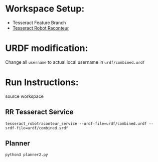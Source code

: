 # Workspace Setup:
* Tesseract Feature Branch
* [Tesseract Robot Raconteur](https://github.com/johnwason/tesseract_robotraconteur)

# URDF modification:
Change all `username` to actual local username in `urdf/combined.urdf`

# Run Instructions:
source workspace
## RR Tesseract Service
`tesseract_robotraconteur_service --urdf-file=urdf/combined.urdf --srdf-file=urdf/combined.srdf`
## Planner
`python3 planner2.py`

